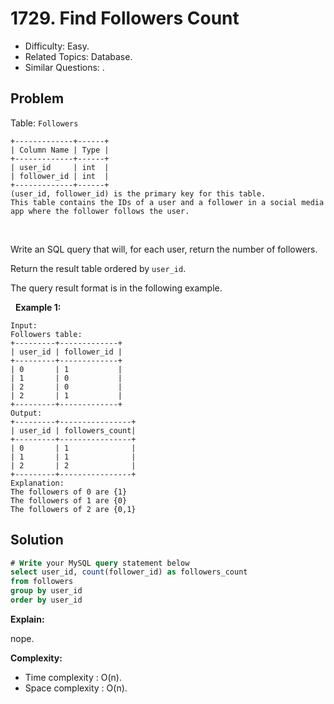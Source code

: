 # 1729. Find Followers Count

- Difficulty: Easy.
- Related Topics: Database.
- Similar Questions: .

## Problem

Table: ```Followers```

```
+-------------+------+
| Column Name | Type |
+-------------+------+
| user_id     | int  |
| follower_id | int  |
+-------------+------+
(user_id, follower_id) is the primary key for this table.
This table contains the IDs of a user and a follower in a social media app where the follower follows the user.
```

 

Write an SQL query that will, for each user, return the number of followers.

Return the result table ordered by ```user_id```.

The query result format is in the following example.

 
**Example 1:**

```
Input: 
Followers table:
+---------+-------------+
| user_id | follower_id |
+---------+-------------+
| 0       | 1           |
| 1       | 0           |
| 2       | 0           |
| 2       | 1           |
+---------+-------------+
Output: 
+---------+----------------+
| user_id | followers_count|
+---------+----------------+
| 0       | 1              |
| 1       | 1              |
| 2       | 2              |
+---------+----------------+
Explanation: 
The followers of 0 are {1}
The followers of 1 are {0}
The followers of 2 are {0,1}
```


## Solution

```sql
# Write your MySQL query statement below
select user_id, count(follower_id) as followers_count
from followers
group by user_id
order by user_id
```

**Explain:**

nope.

**Complexity:**

* Time complexity : O(n).
* Space complexity : O(n).
